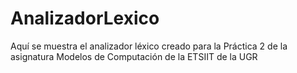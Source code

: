 # AnalizadorLexico
Aquí se muestra el analizador léxico creado para la Práctica 2 de la asignatura Modelos de Computación de la ETSIIT de la UGR
